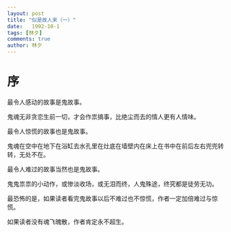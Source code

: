 ```yaml
---
layout: post
title: "似是故人来（一）"
date:   1992-10-1
tags: [林夕]
comments: true
author: 林夕
---
```


# 序

最令人感动的故事是鬼故事。

鬼魂无非贪恋生前一切，才会作祟搞事，比绝尘而去的情人更有人情味。

最令人惊慌的故事也是鬼故事。

鬼魂在空中在地下在浴缸去水孔里在灶底在墙壁内在床上在书中在前后左右兜兜转转，无处不在。

最令人难过的故事当然也是鬼故事。

鬼鬼祟祟的小动作，或惨淡收场，或无泪而终，人鬼殊途，终究都是徒劳无功。

最恐怖的是，如果读者看完鬼故事以后不难过也不惊慌，作者一定加倍难过与惊慌。

如果读者没有魂飞魄散，作者肯定永不超生。
